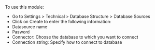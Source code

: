 To use this module:

  - Go to Settings \> Technical \> Database Structure \> Database
    Sources
  - Click on Create to enter the following information:
  - Datasource name 
  - Pasword
  - Connector: Choose the database to which you want to connect
  - Connection string: Specify how to connect to database

